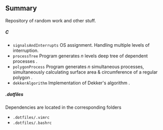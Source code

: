 ## Summary

Repository of random work and other stuff.

##### C
- ```signalsAndInterrupts```
OS assignment. Handling multiple levels of interruption.
- ```processTree```
Program generates *n* levels deep tree of dependent processes .
- ```polygonProcess```
Program generates *n* simultaneous processes, simultaneously calculating surface area & circumference of a regular polygon .
- ```dekkerAlgorithm```
Implementation of Dekker's algorithm .

##### .dotfiles

Dependencies are located in the corresponding folders

- ```.dotfiles/.vimrc```
- ```.dotfiles/.bashrc```

